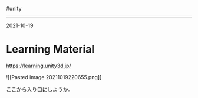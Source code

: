 #unity

---
2021-10-19

# Learning Material

https://learning.unity3d.jp/

![[Pasted image 20211019220655.png]]

ここから入り口にしようか。